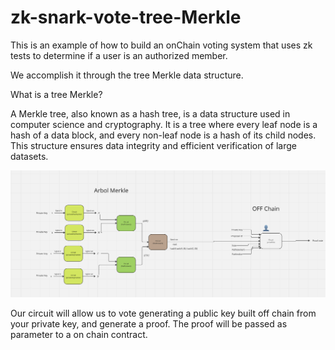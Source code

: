 # zk-snark-vote-tree-Merkle

This is an example of how to build an onChain voting system that uses zk tests to determine if a user is an authorized member.

We accomplish it through the tree Merkle data structure.

What is a tree Merkle?

A Merkle tree, also known as a hash tree, is a data structure used in computer science and cryptography. It is a tree where every leaf node is a hash of a data block, and every non-leaf node is a hash of its child nodes. This structure ensures data integrity and efficient verification of large datasets.

![Tree Merkle](https://github.com/LidiaCana/zk-snark-vote-tree-Merkle/blob/main/docs/Screenshot%202024-07-24%20at%2016.24.49.png)

Our circuit will allow us to vote generating a public key built off chain from your private key, and generate a proof. The proof will be passed as parameter to a on chain contract.
